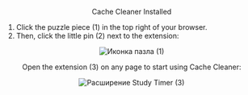 <p align="center">Cache Cleaner Installed</p>

<ol>
  <li>Click the puzzle piece (1) in the top right of your browser.</li>
  <li>Then, click the little pin (2) next to the extension:</li>
</ol>

<p align="center">
  <img src="image1.png" alt="Иконка пазла (1)">
</p>

<p align="center">Open the extension (3) on any page to start using Cache Cleaner:</p>

<p align="center">
  <img src="image2.png" alt="Расширение Study Timer (3)">
</p>
